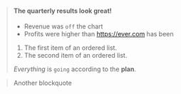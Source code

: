 > #### The quarterly results look great!
>
> - Revenue was `off` the chart
> - Profits were higher than <https://ever.com> has been
>
> 1. The first item of an ordered list.
> 2. The second item of an ordered list.
>
>  *Everything* is `going` according to the **plan**.

> Another blockquote
